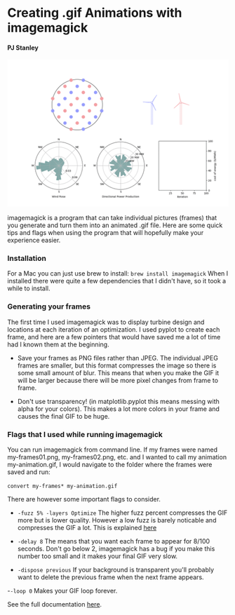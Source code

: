 # Creating .gif Animations with imagemagick
#### PJ Stanley

![](small10.gif)

imagemagick is a program that can take individual pictures (frames) that you generate and turn them into an animated .gif file. Here are some quick tips and flags when using the program that will hopefully make your experience easier.

### Installation

For a Mac you can just use brew to install: ```brew install imagemagick```
When I installed there were quite a few dependencies that I didn't have, so it took a while to install.

### Generating your frames

The first time I used imagemagick was to display turbine design and locations at each iteration of an optimization. I used pyplot to create each frame, and here are a few pointers that would have saved me a lot of time had I known them at the beginning.

- Save your frames as PNG files rather than JPEG. The individual JPEG frames are smaller, but this format compresses the image so there is some small amount of blur. This means that when you make the GIF it will be larger because there will be more pixel changes from frame to frame. 

- Don't use transparency! (in matplotlib.pyplot this means messing with alpha for your colors). This makes a lot more colors in your frame and causes the final GIF to be huge.

### Flags that I used while running imagemagick

You can run imagemagick from command line. If my frames were named my-frames01.png, my-frames02.png, etc. and I wanted to call my animation my-animation.gif, I would navigate to the folder where the frames were saved and run:

```convert my-frames* my-animation.gif```

There are however some important flags to consider.

- ```-fuzz 5% -layers Optimize``` The higher fuzz percent compresses the GIF more but is lower quality. However a low fuzz is barely noticable and compresses the GIF a lot. This is explained [here](https://stackoverflow.com/questions/8578926/how-can-i-compress-the-size-of-gif-images-with-imagemagick)

- ```-delay 8``` The means that you want each frame to appear for 8/100 seconds. Don't go below 2, imagemagick has a bug if you make this number too small and it makes your final GIF very slow. 

- ```-dispose previous``` If your background is transparent you'll probably want to delete the previous frame when the next frame appears.

-```-loop 0``` Makes your GIF loop forever.

See the full documentation [here](https://imagemagick.org/). 





